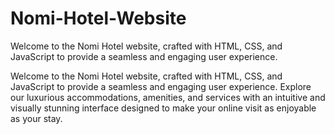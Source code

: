 # Nomi-Hotel-Website
Welcome to the Nomi Hotel website, crafted with HTML, CSS, and JavaScript to provide a seamless and engaging user experience. 

Welcome to the Nomi Hotel website, crafted with HTML, CSS, and JavaScript to provide a seamless and engaging user experience. Explore our luxurious accommodations, amenities, and services with an intuitive and visually stunning interface designed to make your online visit as enjoyable as your stay.
